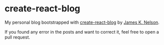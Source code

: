 # create-react-blog
My personal blog bootstrapped with [create-react-blog](https://github.com/frontarm/create-react-blog) by [James K. Nelson](https://twitter.com/james_k_nelson).

If you found any error in the posts and want to correct it, feel free to open a pull request.
